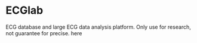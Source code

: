 # ECGlab
ECG database and large ECG data analysis platform.
Only use for research, not guarantee for precise.
here
